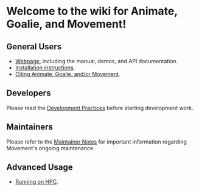 # Welcome to the wiki for Animate, Goalie, and Movement!

## General Users

* [Webpage](mesh-adaptation.github.io), including the manual, demos, and API documentation.
* [Installation instructions](./Installation-Instructions).
* [Citing Animate, Goalie, and/or Movement](./Citing).

## Developers

Please read the [Development Practices](./Development-Practices) before starting development work.

## Maintainers

Please refer to the [Maintainer Notes](./Maintainer-Notes) for important information regarding Movement's ongoing maintenance.

## Advanced Usage

* [Running on HPC](./Running-on-HPC).